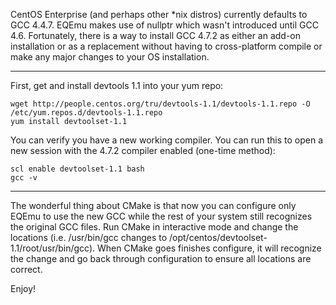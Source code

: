 CentOS Enterprise (and perhaps other *nix distros) currently defaults to GCC 4.4.7. EQEmu makes use of nullptr which wasn't introduced until GCC 4.6. Fortunately, there is a way to install GCC 4.7.2 as either an add-on installation or as a replacement without having to cross-platform compile or make any major changes to your OS installation.

***

First, get and install devtools 1.1 into your yum repo:
```
wget http://people.centos.org/tru/devtools-1.1/devtools-1.1.repo -O /etc/yum.repos.d/devtools-1.1.repo
yum install devtoolset-1.1
```

You can verify you have a new working compiler. You can run this to open a new session with the 4.7.2 compiler enabled (one-time method):
```
scl enable devtoolset-1.1 bash
gcc -v
```

***

The wonderful thing about CMake is that now you can configure only EQEmu to use the new GCC while the rest of your system still recognizes the original GCC files. Run CMake in interactive mode and change the locations (i.e. /usr/bin/gcc changes to /opt/centos/devtoolset-1.1/root/usr/bin/gcc). When CMake goes finishes configure, it will recognize the change and go back through configuration to ensure all locations are correct.

Enjoy!

